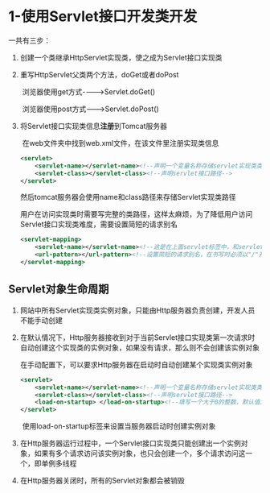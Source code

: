 # 1-使用Servlet接口开发类开发

一共有三步：

1. 创建一个类继承HttpServlet实现类，使之成为Servlet接口实现类

2. 重写HttpServlet父类两个方法，doGet或者doPost

    ​	浏览器使用get方式---->Servlet.doGet()

    ​	浏览器使用post方式--->Servlet.doPost()

3. 将Servlet接口实现类信息**注册**到Tomcat服务器

    ​	在web文件夹中找到web.xml文件，在该文件里注册实现类信息

    ```xml
    <servlet>
    	<servlet-name></servlet-name><!--声明一个变量名称存储servlet实现类类路径-->
        <servlet-class></servlet-class><!--声明servlet接口路径-->
    </servlet>
    ```

    然后tomcat服务器会使用name和class路径来存储Servlet实现类路径

    

    用户在访问实现类时需要写完整的类路径，这样太麻烦，为了降低用户访问Servlet接口实现类难度，需要设置简短的请求别名

    ```xml
    <servlet-mapping>
        <servlet-name></servlet-name><!--这是在上面servlet标签中，和servlet-name一样-->
        <url-pattern></url-pattern><!--设置简短的请求别名，在书写时必须以"/"开头-->
    </servlet-mapping>
    ```

    

## Servlet对象生命周期

1. 网站中所有Servlet实现类实例对象，只能由Http服务器负责创建，开发人员不能手动创建

2. 在默认情况下，Http服务器接收到对于当前Servlet接口实现类第一次请求时自动创建这个实现类的实例对象，如果没有请求，那么则不会创建该实例对象

    

    在手动配置下，可以要求Http服务器在启动时自动创建某个实现类实例对象

    ```xml
    <servlet>
    	<servlet-name></servlet-name><!--声明一个变量名称存储servlet实现类类路径-->
        <servlet-class></servlet-class><!--声明servlet接口路径-->
        <load-on-startup> </load-on-startup><!--填写一个大于0的整数，默认值为0-->
    </servlet>
    ```

    ​	使用load-on-startup标签来设置当服务器启动时创建实例对象

    

3. 在Http服务器运行过程中，一个Servlet接口实现类只能创建出一个实例对象，如果有多个请求访问该实例对象，也只会创建一个，多个请求访问这一个，即单例多线程

4. 在Http服务器关闭时，所有的Servlet对象都会被销毁


